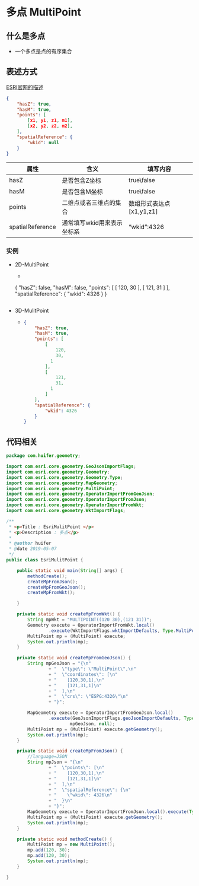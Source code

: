 # 多点 MultiPoint
## 什么是多点
- 一个多点是点的有序集合
## 表述方式
[ESRI官网的描述](https://developers.arcgis.com/web-map-specification/objects/multipoint_geometry/)
```json
{
	"hasZ": true,
	"hasM": true,
	"points": [
		[x1, y1, z1, m1],
		[x2, y2, z2, m2],
	],
	"spatialReference": {
		"wkid": null
	}
}
```

| 属性             | 含义                       | 填写内容                 |
| ---------------- | -------------------------- | ------------------------ |
| hasZ             | 是否包含Z坐标              | true\false               |
| hasM             | 是否包含M坐标              | true\false               |
| points           | 二维点或者三维点的集合     | 数组形式表达点[x1,y1,z1] |
| spatialReference | 通常填写wkid用来表示坐标系 | “wkid”:4326              |

### 实例

- 2D-MultiPoint

  -  ```json
    {
    	"hasZ": false,
    	"hasM": false,
    	"points": [
    		[
    			120,
    			30
    		],
    		[
    			121,
    			31
    		]
    	],
    	"spatialReference": {
    		"wkid": 4326
    	}
    }
    ```
  
- 3D-MulitPoint

  - ```json
    {
    	"hasZ": true,
    	"hasM": true,
    	"points": [
    		[
    			120,
    			30,
    		  1
    		],
    		[
    			121,
    			31,
    		  1
    		]
    	],
    	"spatialReference": {
    		"wkid": 4326
    	}
    }
    ```

    

## 代码相关

```java
package com.huifer.geometry;

import com.esri.core.geometry.GeoJsonImportFlags;
import com.esri.core.geometry.Geometry;
import com.esri.core.geometry.Geometry.Type;
import com.esri.core.geometry.MapGeometry;
import com.esri.core.geometry.MultiPoint;
import com.esri.core.geometry.OperatorImportFromGeoJson;
import com.esri.core.geometry.OperatorImportFromJson;
import com.esri.core.geometry.OperatorImportFromWkt;
import com.esri.core.geometry.WktImportFlags;

/**
 * <p>Title : EsriMulitPoint </p>
 * <p>Description : 多点</p>
 *
 * @author huifer
 * @date 2019-05-07
 */
public class EsriMulitPoint {

    public static void main(String[] args) {
        methodCreate();
        createMpFromJson();
        createMpFromGeoJson();
        createMpFromWkt();

    }

    private static void createMpFromWkt() {
        String mpWkt = "MULTIPOINT((120 30),(121 31))";
        Geometry execute = OperatorImportFromWkt.local()
                .execute(WktImportFlags.wktImportDefaults, Type.MultiPoint, mpWkt, null);
        MultiPoint mp = (MultiPoint) execute;
        System.out.println(mp);
    }

    private static void createMpFromGeoJson() {
        String mpGeoJson = "{\n"
                + "  \"type\": \"MultiPoint\",\n"
                + "  \"coordinates\": [\n"
                + "    [120,30,1],\n"
                + "    [121,31,1]\n"
                + "  ],\n"
                + "  \"crs\": \"ESPG:4326\"\n"
                + "}";

        MapGeometry execute = OperatorImportFromGeoJson.local()
                .execute(GeoJsonImportFlags.geoJsonImportDefaults, Type.MultiPoint,
                        mpGeoJson, null);
        MultiPoint mp = (MultiPoint) execute.getGeometry();
        System.out.println(mp);
    }

    private static void createMpFromJson() {
        //language=JSON
        String mpJson = "{\n"
                + "  \"points\": [\n"
                + "    [120,30,1],\n"
                + "    [121,31,1]\n"
                + "  ],\n"
                + "  \"spatialReference\": {\n"
                + "    \"wkid\": 4326\n"
                + "  }\n"
                + "}";
        MapGeometry execute = OperatorImportFromJson.local().execute(Type.MultiPoint, mpJson);
        MultiPoint mp = (MultiPoint) execute.getGeometry();
        System.out.println(mp);
    }

    private static void methodCreate() {
        MultiPoint mp = new MultiPoint();
        mp.add(120, 30);
        mp.add(120, 30);
        System.out.println(mp);
    }

}

```

